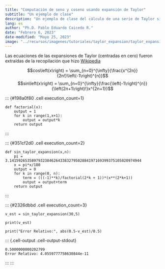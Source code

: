 ```yaml
---
title: "Computación de seno y coseno usando expansión de Taylor"
subtitle: "Un ejemplo de clase"
description: "Un ejemplo de clase del cálculo de una serie de Taylor sin uso de librerías especiales de Python -- En construcción --"
lang: es
author: "Ph.D. Pablo Eduardo Caicedo R."
date: "Febrero 6, 2023"
date-modified: "Mayo 25, 2023"
image: "../recursos/imagenes/tutoriales/taylor_expansion/taylor_expansion.jpg"
---
```






Las ecuaciones de las expansiones de Taylor (centradas en cero) fueron extraídas de la recopilación que hizo [Wikipedia](https://es.wikipedia.org/wiki/Serie_de_Taylor)

$$cos\left(x\right) = \sum_{n=0}^{\infty}{\frac{x^{2n}}{2n!}\left(-1\right)^{n}}$$
$$sin\left(x\right) = \sum_{n=0}^{\infty}{\frac{\left(-1\right)^{n}}{\left(2n+1\right)!}x^{2n+1}}$$

::: {#198a0f80 .cell execution_count=1}
``` {.python .cell-code}
def factorial(x):
    output = 1
    for k in range(1,x+1):
        output = output*k
    return output
```
:::


::: {#351cf2d0 .cell execution_count=2}
``` {.python .cell-code}
def sin_taylor_expansion(x,n):
    pi = 3.141592653589793238462643383279502884197169399375105820974944
    x = pi*x/180
    output = 0
    for k in range(0, n):
        term = (((-1)**k)/factorial(2*k + 1))*(x**(2*k+1))
        output = output+term
    return output
```
:::


::: {#2326dbbd .cell execution_count=3}
``` {.python .cell-code}
v_est = sin_taylor_expansion(30,5)

print(v_est)

print("Error Relativo:", abs(0.5-v_est)/0.5)
```

::: {.cell-output .cell-output-stdout}
```
0.5000000000202799
Error Relativo: 4.0559777758630844e-11
```
:::
:::


